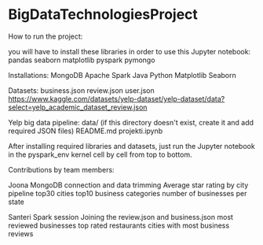 # BigDataTechnologiesProject

How to run the project:

you will have to install these libraries in order to use this Jupyter notebook:
pandas
seaborn
matplotlib
pyspark
pymongo

Installations:
MongoDB
Apache Spark
Java
Python
Matplotlib
Seaborn

Datasets:
business.json
review.json
user.json
https://www.kaggle.com/datasets/yelp-dataset/yelp-dataset/data?select=yelp_academic_dataset_review.json


Yelp big data pipeline:
data/ (if this directory doesn't exist, create it and add required JSON files)
README.md
projekti.ipynb

After installing required libraries and datasets, just run the Jupyter notebook in the pyspark_env kernel cell by cell from top to bottom.

Contributions by team members:

Joona
MongoDB connection and data trimming
Average star rating by city
pipeline
top30 cities
top10 business categories
number of businesses per state

Santeri
Spark session
Joining the review.json and business.json
most reviewed businesses
top rated restaurants
cities with most business reviews